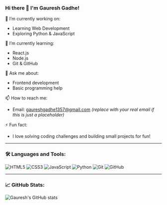 ### Hi there 👋 I'm Gauresh Gadhe!

🔭 I’m currently working on:
- Learning Web Development
- Exploring Python & JavaScript

🌱 I’m currently learning:
- React.js
- Node.js
- Git & GitHub

💬 Ask me about:
- Frontend development
- Basic programming help

📫 How to reach me:
- Email: gaureshgadhe1357@gmail.com *(replace with your real email if this is just a placeholder)*

⚡ Fun fact:
- I love solving coding challenges and building small projects for fun!

---

### 🛠️ Languages and Tools:

![HTML5](https://img.shields.io/badge/-HTML5-E34F26?logo=html5&logoColor=white&style=flat)
![CSS3](https://img.shields.io/badge/-CSS3-1572B6?logo=css3&logoColor=white&style=flat)
![JavaScript](https://img.shields.io/badge/-JavaScript-F7DF1E?logo=javascript&logoColor=black&style=flat)
![Python](https://img.shields.io/badge/-Python-3776AB?logo=python&logoColor=white&style=flat)
![Git](https://img.shields.io/badge/-Git-F05032?logo=git&logoColor=white&style=flat)
![GitHub](https://img.shields.io/badge/-GitHub-181717?logo=github&logoColor=white&style=flat)

---

### 📈 GitHub Stats:

![Gauresh's GitHub stats](https://github-readme-stats.vercel.app/api?username=gaureshgadhe1357&show_icons=true&theme=radical)


